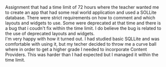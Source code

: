 Assignment that had a time limit of 72 hours where the teacher wanted me to create an app that had some real world application and used a SOLLite database. There were strict requirements on how to comment and which layouts and widgets to use. Some were deprecated at that time and there
is a bug that i coudn't fix within the time limit. I do believe the bug is related to the use of deprecated layouts and widgets. 
<br>
I'm very happy with how it turned out. I had studied basic SQLLite and was comfortable with using it, but my techer decided to throw me a curve ball where in order to 
get a higher grade I needed to incorporate Content Providers. This was harder than I had expected but I managed it within the time limit. 
